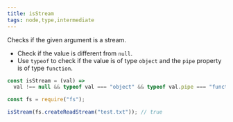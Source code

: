 ```yaml
---
title: isStream
tags: node,type,intermediate
---
```


Checks if the given argument is a stream.

- Check if the value is different from `null`.
- Use `typeof` to check if the value is of type `object` and the `pipe` property is of type `function`.

```js
const isStream = (val) =>
  val !== null && typeof val === "object" && typeof val.pipe === "function";
```

```js
const fs = require("fs");

isStream(fs.createReadStream("test.txt")); // true
```
